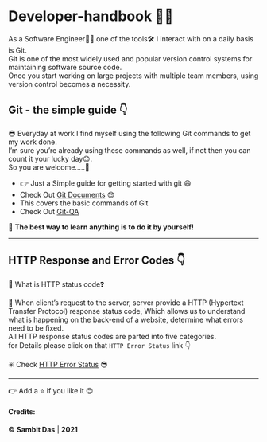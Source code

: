 # Developer-handbook 🧑‍💻

As a Software Engineer🧑‍💻 one of the tools🛠 I interact with on a daily basis is Git.<br>
Git is one of the most widely used and popular version control systems for maintaining software source code.<br>
Once you start working on large projects with multiple team members, using version control becomes a necessity.

## Git - the simple guide 👇

😎 Everyday at work I find myself using the following Git commands to get my work done.<br>
I’m sure you’re already using these commands as well, if not then you can count it your lucky day😊.<br>
So you are welcome.....🙏

* 👉 Just a Simple guide for getting started with git 😄
* Check Out [Git Documents](https://github.com/Sambit650/Developer-handbook/blob/main/Docs/gitCommands.md "For Deatils") 😎
* This covers the basic commands of Git
* Check Out [Git-QA](https://github.com/Sambit650/Developer-handbook/blob/main/Docs/gitQA.md "For Deatils")

🦹 **The best way to learn anything is to do it by yourself!**

<hr>

## HTTP Response and Error Codes 👇

🤨 What is HTTP status code❓

🥷 When client’s request to the server, server provide a HTTP (Hypertext Transfer Protocol) response status code, Which allows us to understand what is happening on the back-end of a website, determine what errors need to be fixed.
<br>All HTTP response status codes are parted into five categories.
<br>for Details please click on that `HTTP Error Status` link 👇

✳️ Check [HTTP Error Status](https://github.com/Sambit650/Developer-handbook/blob/main/Docs/HttpResponse.md "For Deatils") 😎

<hr>

👉 Add a ⭐ if you like it 😊

#### Credits:

**©** **Sambit Das** | **2021**
